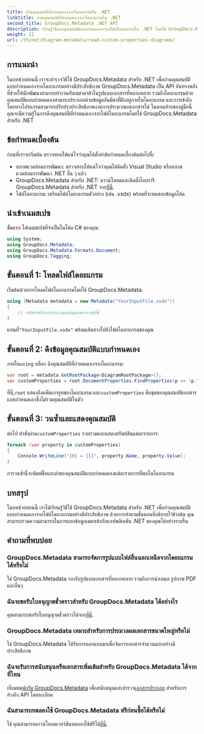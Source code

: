 ```yaml
---
title: อ่านคุณสมบัติที่กำหนดเองจากไดอะแกรมใน .NET
linktitle: อ่านคุณสมบัติที่กำหนดเองจากไดอะแกรมใน .NET
second_title: GroupDocs.Metadata .NET API
description: เรียนรู้วิธีแยกคุณสมบัติแบบกำหนดเองจากไฟล์ไดอะแกรมใน .NET โดยใช้ GroupDocs.Metadata คำแนะนำทีละขั้นตอนง่ายๆ สำหรับนักพัฒนา
weight: 11
url: /th/net/diagram-metadata/read-custom-properties-diagrams/
---
```

## การแนะนำ
ในบทช่วยสอนนี้ เราจะสำรวจวิธีใช้ GroupDocs.Metadata สำหรับ .NET เพื่ออ่านคุณสมบัติแบบกำหนดเองจากไดอะแกรมอย่างมีประสิทธิภาพ GroupDocs.Metadata เป็น API อันทรงพลังที่ช่วยให้นักพัฒนาสามารถทำงานกับเมตาดาต้าในรูปแบบเอกสารที่หลากหลาย รวมถึงไดอะแกรมด้วย คุณสมบัติแบบกำหนดเองสามารถประกอบด้วยข้อมูลอันมีค่าที่ฝังอยู่ภายในไดอะแกรม และการเข้าถึงโดยทางโปรแกรมสามารถปรับปรุงประสิทธิภาพงานการประมวลผลเอกสารได้ ในตอนท้ายของคู่มือนี้ คุณจะมีความรู้ในการดึงคุณสมบัติที่กำหนดเองจากไฟล์ไดอะแกรมโดยใช้ GroupDocs.Metadata สำหรับ .NET
## ข้อกำหนดเบื้องต้น
ก่อนที่เราจะเริ่มต้น ตรวจสอบให้แน่ใจว่าคุณได้ตั้งค่าข้อกำหนดเบื้องต้นต่อไปนี้:
- สภาพแวดล้อมการพัฒนา: ตรวจสอบให้แน่ใจว่าคุณได้ติดตั้ง Visual Studio หรือสภาพแวดล้อมการพัฒนา .NET อื่น ๆ แล้ว
-  GroupDocs.Metadata สำหรับ .NET: ดาวน์โหลดและติดตั้งไลบรารี GroupDocs.Metadata สำหรับ .NET จาก[ที่นี่](https://releases.groupdocs.com/metadata/net/).
- ไฟล์ไดอะแกรม: เตรียมไฟล์ไดอะแกรมตัวอย่าง (เช่น .vsdx) พร้อมที่จะทดสอบข้อมูลโค้ด

## นำเข้าเนมสเปซ
ขั้นแรก ใส่เนมสเปซที่จำเป็นในโค้ด C# ของคุณ:
```csharp
using System;
using GroupDocs.Metadata;
using GroupDocs.Metadata.Formats.Document;
using GroupDocs.Tagging;
```
## ขั้นตอนที่ 1: โหลดไฟล์ไดอะแกรม
เริ่มต้นด้วยการโหลดไฟล์ไดอะแกรมโดยใช้ GroupDocs.Metadata:
```csharp
using (Metadata metadata = new Metadata("YourInputFile.vsdx"))
{
    // รหัสสำหรับการประมวลผลข้อมูลเมตาจะอยู่ที่นี่
}
```
 แทนที่`"YourInputFile.vsdx"` พร้อมเส้นทางไปยังไฟล์ไดอะแกรมของคุณ
## ขั้นตอนที่ 2: ดึงข้อมูลคุณสมบัติแบบกำหนดเอง
 ภายใน`using` บล็อก ดึงคุณสมบัติที่กำหนดเองจากไดอะแกรม:
```csharp
var root = metadata.GetRootPackage<DiagramRootPackage>();
var customProperties = root.DocumentProperties.FindProperties(p => !p.Tags.Contains(Tags.Document.BuiltIn));
```
 ที่นี่,`root` แสดงถึงแพ็คเกจรูทของไดอะแกรม และ`customProperties` คือชุดของคุณสมบัติเอกสารแบบกำหนดเองซึ่งไม่รวมคุณสมบัติในตัว
## ขั้นตอนที่ 3: วนซ้ำและแสดงคุณสมบัติ
 ต่อไป ทำซ้ำผ่าน`customProperties` รวบรวมและแสดงทรัพย์สินแต่ละรายการ:
```csharp
foreach (var property in customProperties)
{
    Console.WriteLine("{0} = {1}", property.Name, property.Value);
}
```
การวนซ้ำนี้จะพิมพ์ชื่อและค่าของคุณสมบัติแบบกำหนดเองแต่ละรายการที่พบในไดอะแกรม

## บทสรุป
ในบทช่วยสอนนี้ เราได้เรียนรู้วิธีใช้ GroupDocs.Metadata สำหรับ .NET เพื่ออ่านคุณสมบัติแบบกำหนดเองจากไฟล์ไดอะแกรมอย่างมีประสิทธิภาพ ด้วยการทำตามขั้นตอนที่อธิบายไว้ข้างต้น คุณสามารถรวมความสามารถในการแยกข้อมูลเมตาเข้ากับแอปพลิเคชัน .NET ของคุณได้อย่างราบรื่น

## คำถามที่พบบ่อย
### GroupDocs.Metadata สามารถจัดการรูปแบบไฟล์อื่นนอกเหนือจากไดอะแกรมได้หรือไม่
ใช่ GroupDocs.Metadata รองรับรูปแบบเอกสารที่หลากหลาย รวมถึงการนำเสนอ รูปภาพ PDF และอื่นๆ
### ฉันจะขอรับใบอนุญาตชั่วคราวสำหรับ GroupDocs.Metadata ได้อย่างไร
 คุณสามารถขอรับใบอนุญาตชั่วคราวได้จาก[ที่นี่](https://purchase.groupdocs.com/temporary-license/).
### GroupDocs.Metadata เหมาะสำหรับการประมวลผลเอกสารขนาดใหญ่หรือไม่
ใช่ GroupDocs.Metadata ได้รับการออกแบบมาเพื่อจัดการเอกสารจำนวนมากอย่างมีประสิทธิภาพ
### ฉันจะรับการสนับสนุนหรือเอกสารเพิ่มเติมสำหรับ GroupDocs.Metadata ได้จากที่ไหน
 เยี่ยมชม[ฟอรัม GroupDocs.Metadata](https://forum.groupdocs.com/c/metadata/14) เพื่อสนับสนุนและสำรวจ[เอกสารประกอบ](https://tutorials.groupdocs.com/metadata/net/) สำหรับการอ้างอิง API โดยละเอียด
### ฉันสามารถทดลองใช้ GroupDocs.Metadata ฟรีก่อนซื้อได้หรือไม่
 ใช่ คุณสามารถดาวน์โหลดเวอร์ชันทดลองใช้ฟรีได้[ที่นี่](https://releases.groupdocs.com/).
